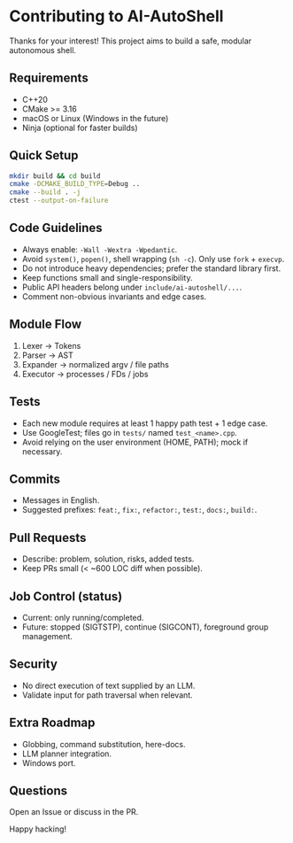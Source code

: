 # Contributing to AI-AutoShell

Thanks for your interest! This project aims to build a safe, modular autonomous shell.

## Requirements

- C++20
- CMake >= 3.16
- macOS or Linux (Windows in the future)
- Ninja (optional for faster builds)

## Quick Setup

```sh
mkdir build && cd build
cmake -DCMAKE_BUILD_TYPE=Debug ..
cmake --build . -j
ctest --output-on-failure
```

## Code Guidelines

- Always enable: `-Wall -Wextra -Wpedantic`.
- Avoid `system()`, `popen()`, shell wrapping (`sh -c`). Only use `fork` + `execvp`.
- Do not introduce heavy dependencies; prefer the standard library first.
- Keep functions small and single-responsibility.
- Public API headers belong under `include/ai-autoshell/...`.
- Comment non-obvious invariants and edge cases.

## Module Flow

1. Lexer → Tokens
2. Parser → AST
3. Expander → normalized argv / file paths
4. Executor → processes / FDs / jobs

## Tests

- Each new module requires at least 1 happy path test + 1 edge case.
- Use GoogleTest; files go in `tests/` named `test_<name>.cpp`.
- Avoid relying on the user environment (HOME, PATH); mock if necessary.

## Commits

- Messages in English.
- Suggested prefixes: `feat:`, `fix:`, `refactor:`, `test:`, `docs:`, `build:`.

## Pull Requests

- Describe: problem, solution, risks, added tests.
- Keep PRs small (< ~600 LOC diff when possible).

## Job Control (status)

- Current: only running/completed.
- Future: stopped (SIGTSTP), continue (SIGCONT), foreground group management.

## Security

- No direct execution of text supplied by an LLM.
- Validate input for path traversal when relevant.

## Extra Roadmap

- Globbing, command substitution, here-docs.
- LLM planner integration.
- Windows port.

## Questions

Open an Issue or discuss in the PR.

Happy hacking!
